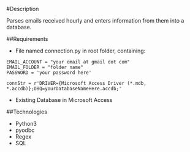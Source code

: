 #Description

Parses emails received hourly and enters information from them into a database.

##Requirements

* File named connection.py in root folder, containing:

```
EMAIL_ACCOUNT = "your email at gmail dot com"
EMAIL_FOLDER = "folder name"
PASSWORD = 'your password here'

connStr = r'DRIVER={Microsoft Access Driver (*.mdb, *.accdb)};DBQ=yourDatabaseNameHere.accdb;'
```

* Existing Database in Microsoft Access

##Technologies

* Python3
* pyodbc
* Regex
* SQL
